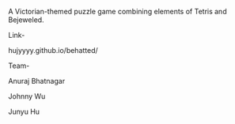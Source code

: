 A Victorian-themed puzzle game combining elements of Tetris and Bejeweled.

Link-

hujyyyy.github.io/behatted/

Team-

Anuraj Bhatnagar

Johnny Wu

Junyu Hu
